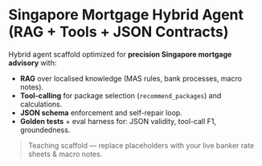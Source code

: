 # Singapore Mortgage Hybrid Agent (RAG + Tools + JSON Contracts)

Hybrid agent scaffold optimized for **precision Singapore mortgage advisory** with:
- **RAG** over localised knowledge (MAS rules, bank processes, macro notes).
- **Tool-calling** for package selection (`recommend_packages`) and calculations.
- **JSON schema** enforcement and self-repair loop.
- **Golden tests** + eval harness for: JSON validity, tool-call F1, groundedness.

> Teaching scaffold — replace placeholders with your live banker rate sheets & macro notes.
